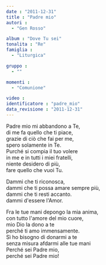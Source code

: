 ```yaml
---
date : "2011-12-31"
title : "Padre mio"
autori : 
  - "Gen Rosso"

album : "Dove Tu sei"
tonalita : "Re"
famiglia : 
  - "Liturgica"

gruppo : 
  - ""

momenti : 
  - "Comunione"

video : 
identificatore : "padre_mio"
data_revisione : "2011-12-31"
---
```

  
  
  
  
Padre mio mi abbandono a Te,    
di me fa quello che ti piace,  
grazie di ciò che fai per me,    
spero solamente in Te.  
Purché si compia il tuo volere    
in me e in tutti i miei fratelli,  
niente desidero di più,   
fare quello che vuoi Tu.  
  
  
  
Dammi che ti riconosca,  
dammi che ti possa amare sempre più,  
dammi che ti resti accanto.  
dammi d'essere l'Amor.  
  
  
  
  
Fra le tue mani depongo la mia anima,   
con tutto l'amore del mio cuore,  
mio Dio la dono a te  
perché ti amo immensamente.  
Sì ho bisogno di donarmi a te  
senza misura afdarmi alle tue mani  
Perché sei Padre mio,  
perché sei Padre mio!  
  
  
  
  
